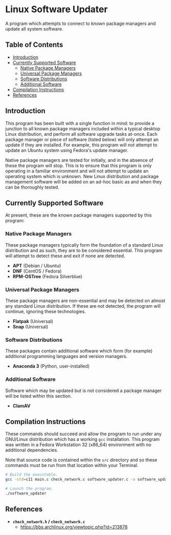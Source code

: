 # Linux Software Updater

A program which attempts to connect to known package managers and update all
system software.

## Table of Contents

- [Introduction](#introduction)
- [Currently Supported Software](#currently-supported-software)
  - [Native Package Managers](#native-package-managers)
  - [Universal Package Managers](#universal-package-managers)
  - [Software Distributions](#software-distributions)
  - [Additional Software](#additional-software)
- [Compilation Instructions](#compilation-instructions)
- [References](#references)

## Introduction

This program has been built with a single function in mind: to provide a
junction to all known package managers included within a typical desktop Linux
distribution, and perform all software upgrade tasks at-once. Each package
manager or piece of software (listed below) will only attempt an update if they
are installed. For example, this program will not attempt to update an Ubuntu
system using Fedora's update manager.

Native package managers are tested for initially, and in the absence of these
the program will stop. This is to ensure that this program is only operating in
a familiar environment and will not attempt to update an operating system which
is unknown. New Linux distribution and package management software will be added
on an ad-hoc basic as and when they can be thoroughly tested.

## Currently Supported Software

At present, these are the known package managers supported by this program:

### Native Package Managers

These package managers typically form the foundation of a standard Linux
distribution and as such, they are to be considered essential. This program will
attempt to detect these and exit if none are detected.

- **APT** (Debian / Ubuntu)
- **DNF** (CentOS / Fedora)
- **RPM-OSTree** (Fedora Silverblue)

### Universal Package Managers

These package managers are non-essential and may be detected on almost any
standard Linux distribution. If these are not detected, the program will
continue, ignoring these technologies.

- **Flatpak** (Universal)
- **Snap** (Universal)

### Software Distributions

These packages contain additional software which form (for example) additional
programming languages and version managers.

- **Anaconda 3** (Python, user-installed)

### Additional Software

Software which may be updated but is not considered a package manager will be
listed within this section.

- **ClamAV**

## Compilation Instructions

These commands should succeed and allow the program to run under any GNU/Linux
distribution which has a working `gcc` installation. This program was written in
a Fedora Workstation 32 (x86_64) environment with no additional dependencies.

Note that source code is contained within the `src` directory and so these
commands must be run from that location within your Terminal.

```bash
# Build the executable.
gcc -std=c11 main.c check_network.c software_updater.c -o software_updater

# Launch the program.
./software_updater
```

## References

- **`check_network.h` / `check_network.c`**
  - <https://bbs.archlinux.org/viewtopic.php?id=213878>
